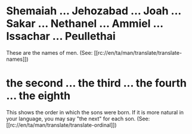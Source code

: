 # Shemaiah ... Jehozabad ... Joah ... Sakar ... Nethanel ... Ammiel ... Issachar ... Peullethai

These are the names of men. (See: [[rc://en/ta/man/translate/translate-names]])

# the second ... the third ... the fourth ... the eighth

This shows the order in which the sons were born. If it is more natural in your language, you may say "the next" for each son. (See: [[rc://en/ta/man/translate/translate-ordinal]])

